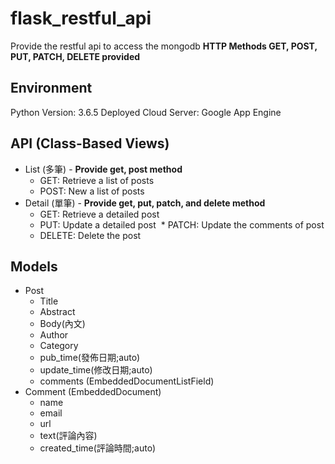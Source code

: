 # flask_restful_api
Provide the restful api to access the mongodb
**HTTP Methods GET, POST, PUT, PATCH, DELETE provided**

## Environment
Python Version: 3.6.5
Deployed Cloud Server: Google App Engine

## API (Class-Based Views)
* List (多筆) - **Provide get, post method**
  * GET: Retrieve a list of posts
  * POST: New a list of posts
* Detail (單筆) - **Provide get, put, patch, and delete method**
  * GET: Retrieve a detailed post
  * PUT: Update a detailed post
  * PATCH: Update the comments of post
  * DELETE: Delete the post

## Models
* Post
  * Title
  * Abstract
  * Body(內文)
  * Author
  * Category
  * pub_time(發佈日期;auto)
  * update_time(修改日期;auto)
  * comments (EmbeddedDocumentListField)
* Comment (EmbeddedDocument)
  * name
  * email
  * url
  * text(評論內容)
  * created_time(評論時間;auto)
